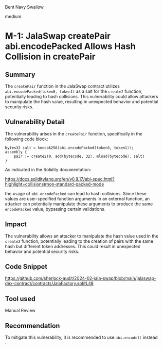 Bent Navy Swallow

medium

# M-1: JalaSwap createPair abi.encodePacked Allows Hash Collision in createPair

## Summary
The `createPair` function in the JalaSwap contract utilizes `abi.encodePacked(token0, token1)` as a salt for the `create2` function, potentially leading to hash collisions. This vulnerability could allow attackers to manipulate the hash value, resulting in unexpected behavior and potential security risks.

## Vulnerability Detail
The vulnerability arises in the `createPair` function, specifically in the following code block:

```solidity
bytes32 salt = keccak256(abi.encodePacked(token0, token1));
assembly {
    pair := create2(0, add(bytecode, 32), mload(bytecode), salt)
}
```

As indicated in the Solidity documentation: 

https://docs.soliditylang.org/en/v0.8.17/abi-spec.html?highlight=collisions#non-standard-packed-mode 

 the usage of `abi.encodePacked` can lead to hash collisions. Since these values are user-specified function arguments in an external function, an attacker can potentially manipulate these arguments to produce the same `encodePacked` value, bypassing certain validations.

## Impact
The vulnerability allows an attacker to manipulate the hash value used in the `create2` function, potentially leading to the creation of pairs with the same hash but different token addresses. This could result in unexpected behavior and potential security risks.

## Code Snippet
https://github.com/sherlock-audit/2024-02-jala-swap/blob/main/jalaswap-dex-contract/contracts/JalaFactory.sol#L48

## Tool used

Manual Review

## Recommendation
To mitigate this vulnerability, it is recommended to use  `abi.encode()`  instead .